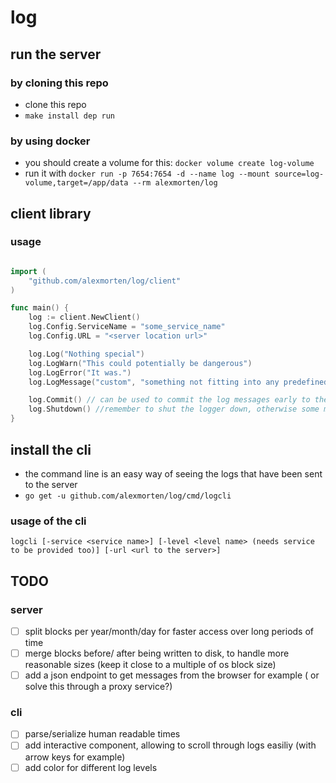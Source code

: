 # log

## run the server 

### by cloning this repo
 - clone this repo
 - `make install dep run`

### by using docker
- you should create a volume for this: `docker volume create log-volume`
- run it with `docker run -p 7654:7654 -d --name log --mount source=log-volume,target=/app/data --rm alexmorten/log`

## client library 

### usage
```go

import (
	"github.com/alexmorten/log/client"
)

func main() {
	log := client.NewClient()
	log.Config.ServiceName = "some_service_name"
	log.Config.URL = "<server location url>"

	log.Log("Nothing special")
	log.LogWarn("This could potentially be dangerous")
	log.LogError("It was.")
	log.LogMessage("custom", "something not fitting into any predefined level")

	log.Commit() // can be used to commit the log messages early to the server
	log.Shutdown() //remember to shut the logger down, otherwise some messages could be lost on an ungraceful shutdown
}

```

## install the cli
- the command line is an easy way of seeing the logs that have been sent to the server
- `go get -u github.com/alexmorten/log/cmd/logcli`

### usage of the cli

`logcli [-service <service name>] [-level <level name> (needs service to be provided too)] [-url <url to the server>]`

## TODO
### server 
- [ ] split blocks per year/month/day for faster access over long periods of time
- [ ] merge blocks before/ after being written to disk, to handle more reasonable sizes (keep it close to a multiple of os block size)
- [ ] add a json endpoint to get messages from the browser for example ( or solve this through a proxy service?)

### cli
- [ ] parse/serialize human readable times 
- [ ] add interactive component, allowing to scroll through logs easiliy (with arrow keys for example)
- [ ] add color for different log levels
